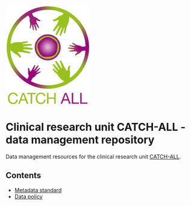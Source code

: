 ![](images/logo.png)

# Clinical research unit CATCH-ALL - data management repository

Data management resources for the clinical research unit [CATCH-ALL](https://www.catchall-kfo5010.com/). 

## Contents

- [Metadata standard](metadata/1.0/metadata.md)
- [Data policy](data_policy/1.0/data_policy.md)

